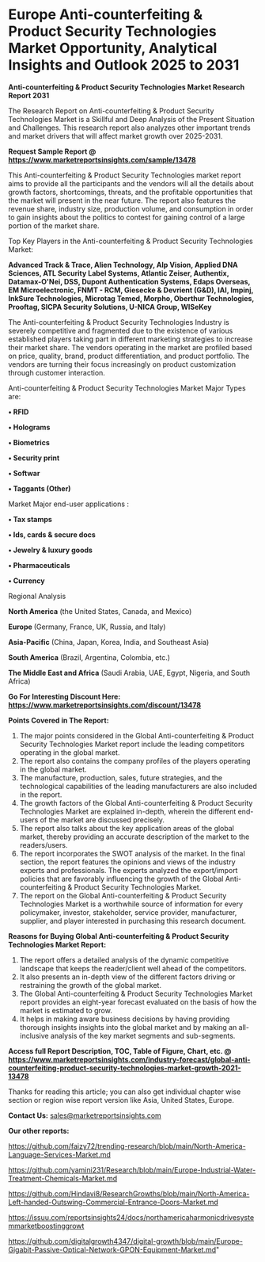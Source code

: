 # Europe Anti-counterfeiting & Product Security Technologies Market Opportunity, Analytical Insights and Outlook 2025 to 2031

<strong>Anti-counterfeiting & Product Security Technologies Market Research Report 2031</strong>

The Research Report on Anti-counterfeiting & Product Security Technologies Market is a Skillful and Deep Analysis of the Present Situation and Challenges. This research report also analyzes other important trends and market drivers that will affect market growth over 2025-2031.

<strong>Request Sample Report @ <a href=https://www.marketreportsinsights.com/sample/13478>https://www.marketreportsinsights.com/sample/13478</a></strong>

This Anti-counterfeiting & Product Security Technologies market report aims to provide all the participants and the vendors will all the details about growth factors, shortcomings, threats, and the profitable opportunities that the market will present in the near future. The report also features the revenue share, industry size, production volume, and consumption in order to gain insights about the politics to contest for gaining control of a large portion of the market share.

Top Key Players in the Anti-counterfeiting & Product Security Technologies Market:

<strong>Advanced Track & Trace, Alien Technology, Alp Vision, Applied DNA Sciences, ATL Security Label Systems, Atlantic Zeiser, Authentix, Datamax-O'Nei, DSS, Dupont Authentication Systems, Edaps Overseas, EM Microelectronic, FNMT - RCM, Giesecke & Devrient (G&D), IAI, Impinj, InkSure Technologies, Microtag Temed, Morpho, Oberthur Technologies, Prooftag, SICPA Security Solutions, U-NICA Group, WISeKey</strong>

The Anti-counterfeiting & Product Security Technologies Industry is severely competitive and fragmented due to the existence of various established players taking part in different marketing strategies to increase their market share. The vendors operating in the market are profiled based on price, quality, brand, product differentiation, and product portfolio. The vendors are turning their focus increasingly on product customization through customer interaction.

Anti-counterfeiting & Product Security Technologies Market Major Types are:

<strong>• RFID

• Holograms

• Biometrics

• Security print

• Softwar

• Taggants (Other)</strong>

Market Major end-user applications :

<strong>• Tax stamps

• Ids, cards & secure docs

• Jewelry & luxury goods

• Pharmaceuticals

• Currency</strong>

Regional Analysis

</u><strong><b>North America</b></strong> (the United States, Canada, and Mexico)

<strong><b>Europe </b></strong>(Germany, France, UK, Russia, and Italy)

<strong><b>Asia-Pacific</b></strong> (China, Japan, Korea, India, and Southeast Asia)

<strong><b>South America</b></strong> (Brazil, Argentina, Colombia, etc.)

<strong><b>The Middle East and Africa</b></strong> (Saudi Arabia, UAE, Egypt, Nigeria, and South Africa)

<strong>Go For Interesting Discount Here: <a href=https://www.marketreportsinsights.com/discount/13478>https://www.marketreportsinsights.com/discount/13478</a></strong>

<strong>Points Covered in The Report:</strong>
<ol>
  <li>The major points considered in the Global Anti-counterfeiting & Product Security Technologies Market report include the leading competitors operating in the global market.</li>
  <li>The report also contains the company profiles of the players operating in the global market.</li>
  <li>The manufacture, production, sales, future strategies, and the technological capabilities of the leading manufacturers are also included in the report.</li>
  <li>The growth factors of the Global Anti-counterfeiting & Product Security Technologies Market are explained in-depth, wherein the different end-users of the market are discussed precisely.</li>
  <li>The report also talks about the key application areas of the global market, thereby providing an accurate description of the market to the readers/users.</li>
  <li>The report incorporates the SWOT analysis of the market. In the final section, the report features the opinions and views of the industry experts and professionals. The experts analyzed the export/import policies that are favorably influencing the growth of the Global Anti-counterfeiting & Product Security Technologies Market.</li>
  <li>The report on the Global Anti-counterfeiting & Product Security Technologies Market is a worthwhile source of information for every policymaker, investor, stakeholder, service provider, manufacturer, supplier, and player interested in purchasing this research document.</li>
</ol>
<strong>Reasons for Buying Global Anti-counterfeiting & Product Security Technologies Market Report:</strong>

<ol>
  <li>The report offers a detailed analysis of the dynamic competitive landscape that keeps the reader/client well ahead of the competitors.</li>
  <li>It also presents an in-depth view of the different factors driving or restraining the growth of the global market.</li>
  <li>The Global Anti-counterfeiting & Product Security Technologies Market report provides an eight-year forecast evaluated on the basis of how the market is estimated to grow.</li>
  <li>It helps in making aware business decisions by having providing thorough insights insights into the global market and by making an all-inclusive analysis of the key market segments and sub-segments.</li>
</ol>
<strong>Access full Report Description, TOC, Table of Figure, Chart, etc. @ <a href=https://www.marketreportsinsights.com/industry-forecast/global-anti-counterfeiting-product-security-technologies-market-growth-2021-13478>https://www.marketreportsinsights.com/industry-forecast/global-anti-counterfeiting-product-security-technologies-market-growth-2021-13478</a></strong>


Thanks for reading this article; you can also get individual chapter wise section or region wise report version like Asia, United States, Europe.

<strong>Contact Us:</strong>
sales@marketreportsinsights.com

<strong>Our other reports:</strong>

<a href=https://github.com/faizy72/trending-research/blob/main/North-America-Language-Services-Market.md>https://github.com/faizy72/trending-research/blob/main/North-America-Language-Services-Market.md</a>

<a href=https://github.com/yamini231/Research/blob/main/Europe-Industrial-Water-Treatment-Chemicals-Market.md>https://github.com/yamini231/Research/blob/main/Europe-Industrial-Water-Treatment-Chemicals-Market.md</a>

<a href=https://github.com/Hindavi8/ResearchGrowths/blob/main/North-America-Left-handed-Outswing-Commercial-Entrance-Doors-Market.md>https://github.com/Hindavi8/ResearchGrowths/blob/main/North-America-Left-handed-Outswing-Commercial-Entrance-Doors-Market.md</a>

<a href=https://issuu.com/reportsinsights24/docs/northamericaharmonicdrivesystemmarketboostinggrowt>https://issuu.com/reportsinsights24/docs/northamericaharmonicdrivesystemmarketboostinggrowt</a>

<a href=https://github.com/digitalgrowth4347/digital-growth/blob/main/Europe-Gigabit-Passive-Optical-Network-GPON-Equipment-Market.md>https://github.com/digitalgrowth4347/digital-growth/blob/main/Europe-Gigabit-Passive-Optical-Network-GPON-Equipment-Market.md</a>"
